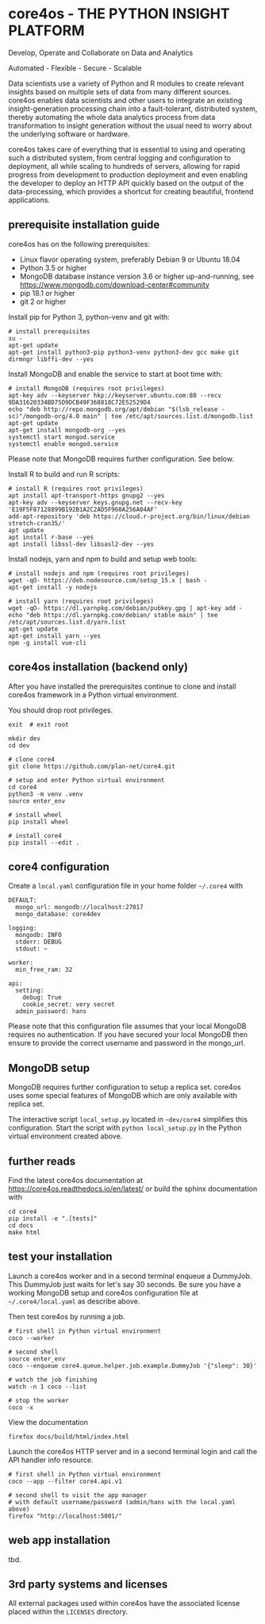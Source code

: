 core4os - THE PYTHON INSIGHT PLATFORM
=====================================

Develop, Operate and Collaborate on Data and Analytics

Automated - Flexible - Secure - Scalable


Data scientists use a variety of Python and R modules to create relevant 
insights based on multiple sets of data from many different sources. core4os 
enables data scientists and other users to integrate an existing 
insight-generation processing chain into a fault-tolerant, distributed system, 
thereby automating the whole data analytics process from data transformation to 
insight generation without the usual need to worry about the underlying software 
or hardware. 

core4os takes care of everything that is essential to using and operating such a 
distributed system, from central logging and configuration to deployment, all 
while scaling to hundreds of servers, allowing for rapid progress from 
development to production deployment and even enabling the developer to deploy an 
HTTP API quickly based on the output of the data-processing, which provides a 
shortcut for creating beautiful, frontend applications.


prerequisite installation guide
-------------------------------

core4os has on the following prerequisites:

* Linux flavor operating system, preferably Debian 9 or Ubuntu 18.04
* Python 3.5 or higher
* MongoDB database instance version 3.6 or higher up-and-running,
  see https://www.mongodb.com/download-center#community
* pip 18.1 or higher
* git 2 or higher


Install pip for Python 3, python-venv and git with:

    # install prerequisites
    su -
    apt-get update
    apt-get install python3-pip python3-venv python3-dev gcc make git dirmngr libffi-dev --yes


Install MongoDB and enable the service to start at boot time with:

    # install MongoDB (requires root privileges)
    apt-key adv --keyserver hkp://keyserver.ubuntu.com:80 --recv 9DA31620334BD75D9DCB49F368818C72E52529D4
    echo "deb http://repo.mongodb.org/apt/debian "$(lsb_release -sc)"/mongodb-org/4.0 main" | tee /etc/apt/sources.list.d/mongodb.list
    apt-get update
    apt-get install mongodb-org --yes
    systemctl start mongod.service
    systemctl enable mongod.service

Please note that MongoDB requires further configuration. See below.


Install R to build and run R scripts:

    # install R (requires root privileges)
    apt install apt-transport-https gnupg2 --yes
    apt-key adv --keyserver keys.gnupg.net --recv-key 'E19F5F87128899B192B1A2C2AD5F960A256A04AF'
    add-apt-repository 'deb https://cloud.r-project.org/bin/linux/debian stretch-cran35/'
    apt update
    apt install r-base --yes
    apt install libssl-dev libsasl2-dev --yes

Install nodejs, yarn and npm to build and setup web tools:

    # install nodejs and npm (requires root privileges)
    wget -qO- https://deb.nodesource.com/setup_15.x | bash -
    apt-get install -y nodejs
    
    # install yarn (requires root privileges)
    wget -qO- https://dl.yarnpkg.com/debian/pubkey.gpg | apt-key add -
    echo "deb https://dl.yarnpkg.com/debian/ stable main" | tee /etc/apt/sources.list.d/yarn.list
    apt-get update
    apt-get install yarn --yes
    npm -g install vue-cli

    
core4os installation (backend only) 
-----------------------------------

After you have installed the prerequisites continue to clone and install core4os 
framework in a Python virtual environment. 

You should drop root privileges.

    exit  # exit root

    mkdir dev
    cd dev
    
    # clone core4
    git clone https://github.com/plan-net/core4.git
    
    # setup and enter Python virtual environment
    cd core4
    python3 -m venv .venv
    source enter_env

    # install wheel
    pip install wheel
    
    # install core4
    pip install --edit .
    

core4 configuration
-------------------

Create a ``local.yaml`` configuration file in your home folder ``~/.core4`` with

    DEFAULT:
      mongo_url: mongodb://localhost:27017
      mongo_database: core4dev
    
    logging:
      mongodb: INFO
      stderr: DEBUG
      stdout: ~
    
    worker:
      min_free_ram: 32
    
    api:
      setting:
        debug: True
        cookie_secret: very secret
      admin_password: hans

Please note that this configuration file assumes that your local MongoDB requires
no authentication. If you have secured your local MongoDB then ensure to provide
the correct username and password in the mongo_url.


MongoDB setup
-------------

MongoDB requires further configuration to setup a replica set. core4os uses some 
special features of MongoDB which are only available with replica set.

The interactive script ``local_setup.py`` located in ``~dev/core4`` simplifies this
configuration. Start the script with ``python local_setup.py`` in the Python virtual
environment created above. 


further reads
-------------

Find the latest core4os documentation at https://core4os.readthedocs.io/en/latest/ 
or build the sphinx documentation with

    cd core4
    pip install -e ".[tests]" 
    cd docs
    make html
    
    
test your installation
----------------------

Launch a core4os worker and in a second terminal enqueue a DummyJob. This 
DummyJob just waits for let's say 30 seconds. Be sure you have a working 
MongoDB setup and core4os configuration file at ``~/.core4/local.yaml`` as
describe above.

Then test core4os by running a job.

    # first shell in Python virtual environment
    coco --worker
    
    # second shell
    source enter_env
    coco --enqueue core4.queue.helper.job.example.DummyJob '{"sleep": 30}'
    
    # watch the job finishing
    watch -n 1 coco --list
    
    # stop the worker
    coco -x
    

View the documentation

    firefox docs/build/html/index.html

    
Launch the core4os HTTP server and in a second terminal 
login and call the API handler info resource.

    # first shell in Python virtual environment
    coco --app --filter core4.api.v1    
    
    # second shell to visit the app manager 
    # with default username/password (admin/hans with the local.yaml above)
    firefox "http://localhost:5001/"


web app installation
--------------------

tbd.


3rd party systems and licenses
------------------------------

All external packages used within core4os have the associated license placed 
within the ``LICENSES`` directory.
